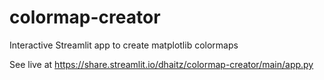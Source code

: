 # colormap-creator
Interactive Streamlit app to create matplotlib colormaps

See live at https://share.streamlit.io/dhaitz/colormap-creator/main/app.py
